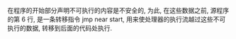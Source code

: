 在程序的开始部分声明不可执行的内容是不安全的, 为此, 在这些数据之前, 源程序的第 6 行, 是一条转移指令 jmp near start, 用来使处理器的执行流越过这些不可执行的数据, 转移到后面的代码处执行. 